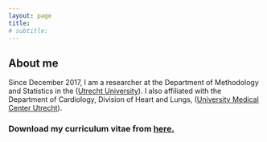 ```yaml
---
layout: page
title:
# subtitle: 
---
```


## About me

Since December 2017, I am a researcher at the Department of Methodology and Statistics in the ([Utrecht University](https://www.uu.nl/en)). I also affiliated with the Department of Cardiology, Division of Heart and Lungs, ([University Medical Center Utrecht](https://www.umcutrecht.nl/en/1)).


### Download my curriculum vitae from [here.](https://drive.google.com/file/d/1wDR7fAWaXH_aurKYTDM-ee0LlMZAUDkj/view?usp=sharing)
